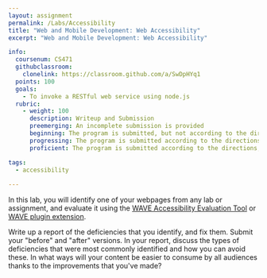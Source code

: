 ```yaml
---
layout: assignment
permalink: /Labs/Accessibility
title: "Web and Mobile Development: Web Accessibility"
excerpt: "Web and Mobile Development: Web Accessibility"

info:
  coursenum: CS471
  githubclassroom:
    clonelink: https://classroom.github.com/a/SwDpHYq1
  points: 100
  goals:
    - To invoke a RESTful web service using node.js
  rubric:
    - weight: 100
      description: Writeup and Submission
      preemerging: An incomplete submission is provided
      beginning: The program is submitted, but not according to the directions in one or more ways (for example, because it is lacking a readme writeup)
      progressing: The program is submitted according to the directions with a minor omission or correction needed
      proficient: The program is submitted according to the directions, including a readme writeup describing the solution

tags:
  - accessibility
  
---
```


In this lab, you will identify one of your webpages from any lab or assignment, and evaluate it using the [WAVE Accessibility Evaluation Tool](https://wave.webaim.org/) or [WAVE plugin extension](https://wave.webaim.org/extension/).

Write up a report of the deficiencies that you identify, and fix them.  Submit your "before" and "after" versions.  In your report, discuss the types of deficiencies that were most commonly identified and how you can avoid these.  In what ways will your content be easier to consume by all audiences thanks to the improvements that you've made?